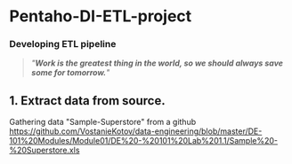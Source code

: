 # Pentaho-DI-ETL-project

### Developing ETL pipeline

>*"***Work is the greatest thing in the world, so we should always save some for tomorrow.***"*

## 1. Extract data from source.
  Gathering data "Sample-Superstore" from a github https://github.com/VostanieKotov/data-engineering/blob/master/DE-101%20Modules/Module01/DE%20-%20101%20Lab%201.1/Sample%20-%20Superstore.xls
